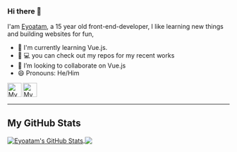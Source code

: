 ### Hi there 👋

I'am [Eyoatam](https://www.gitub.com/eyoatam), a 15 year old front-end-developer, I like learning new things
 and building websites for fun,
 
- 🌱 I'm currently learning Vue.js. 
- 🔭 💻 you can check out my repos for my recent works 
- 👯 I’m looking to collaborate on Vue.js
- 😄 Pronouns: He/Him


 <!-- Github doesn’t allow Target="_blank" on '.md' files-->
<a href="https://codepen.io/Eyoatam">
  <img width="32" align="left"
     alt="My GitHub profile"
     src="https://cdn.jsdelivr.net/npm/simple-icons@v3/icons/codepen.svg">
</a>
<a href="https://www.instagram.com/eyoatam.codes">
  <img width="32" align="left"
     alt="My Instagram profile"
     src="https://cdn.jsdelivr.net/npm/simple-icons@v3/icons/instagram.svg">
</a>
<br><br>
<hr/>


## My GitHub Stats

<a href="https://github.com/Eyoatam/Eyoatam" target="_blank">
  <img align="center" src="https://github-readme-stats.vercel.app/api?username=Eyoatam&show_icons=true&line_height=27&count_private=true&title_color=fff&text_color=9e9e9e&icon_color=008cff&bg_color=151515" alt="Eyoatam's GitHub Stats" />
</a>
<a href="https://github.com/anuraghazra/github-readme-stats" target="_blank">
  <img align="center" src="https://github-readme-stats.vercel.app/api/top-langs/?username=Eyoatam&layout=compact&theme=radical" />
</a>

